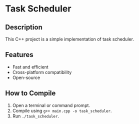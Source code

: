 # Task Scheduler

## Description
This C++ project is a simple implementation of task scheduler.

## Features
- Fast and efficient
- Cross-platform compatibility
- Open-source

## How to Compile
1. Open a terminal or command prompt.
2. Compile using `g++ main.cpp -o task_scheduler`.
3. Run `./task_scheduler`.